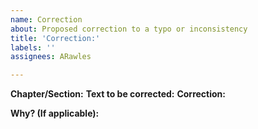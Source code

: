 ```yaml
---
name: Correction
about: Proposed correction to a typo or inconsistency
title: 'Correction:'
labels: ''
assignees: ARawles

---
```


**Chapter/Section:**
**Text to be corrected:**
**Correction:**

**Why? (If applicable):**
